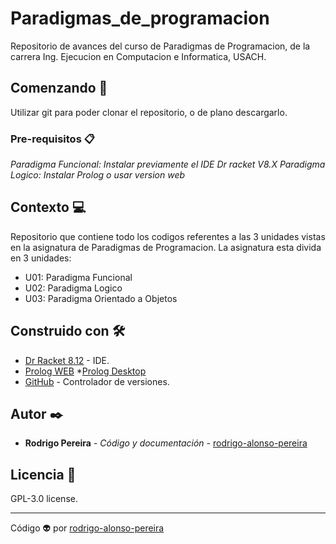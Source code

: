 # Paradigmas_de_programacion
Repositorio de avances del curso de Paradigmas de Programacion, de la carrera Ing. Ejecucion en Computacion e Informatica, USACH.

## Comenzando 🚀

Utilizar git para poder clonar el repositorio, o de plano descargarlo.

### Pre-requisitos 📋

_Paradigma Funcional: Instalar previamente el IDE Dr racket V8.X_
_Paradigma Logico: Instalar Prolog o usar version web_

## Contexto 💻
Repositorio que contiene todo los codigos referentes a las 3 unidades vistas en la asignatura de Paradigmas de Programacion. 
La asignatura esta divida en 3 unidades:
- U01: Paradigma Funcional
- U02: Paradigma Logico
- U03: Paradigma Orientado a Objetos

## Construido con 🛠️

* [Dr Racket 8.12](https://racket-lang.org/) - IDE.
* [Prolog WEB](https://swish.swi-prolog.org/)
*[Prolog Desktop](https://www.swi-prolog.org/)
* [GitHub](https://github.com/) - Controlador de versiones.

## Autor ✒️
* **Rodrigo Pereira** - *Código y documentación* - [rodrigo-alonso-pereira](#rodrigo-alonso-pereira)

## Licencia 📄

GPL-3.0 license.

---
Código 👽 por [rodrigo-alonso-pereira](https://github.com/rodrigo-alonso-pereira)

